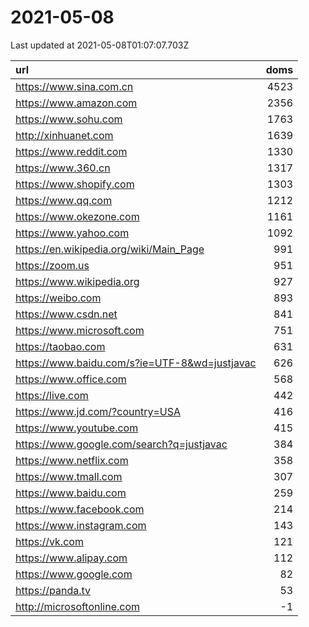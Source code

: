 # 2021-05-08

<!-- BEGIN -->
Last updated at 2021-05-08T01:07:07.703Z

url | doms
:- | -:
https://www.sina.com.cn | 4523
https://www.amazon.com | 2356
https://www.sohu.com | 1763
http://xinhuanet.com | 1639
https://www.reddit.com | 1330
https://www.360.cn | 1317
https://www.shopify.com | 1303
https://www.qq.com | 1212
https://www.okezone.com | 1161
https://www.yahoo.com | 1092
https://en.wikipedia.org/wiki/Main_Page | 991
https://zoom.us | 951
https://www.wikipedia.org | 927
https://weibo.com | 893
https://www.csdn.net | 841
https://www.microsoft.com | 751
https://taobao.com | 631
https://www.baidu.com/s?ie=UTF-8&wd=justjavac | 626
https://www.office.com | 568
https://live.com | 442
https://www.jd.com/?country=USA | 416
https://www.youtube.com | 415
https://www.google.com/search?q=justjavac | 384
https://www.netflix.com | 358
https://www.tmall.com | 307
https://www.baidu.com | 259
https://www.facebook.com | 214
https://www.instagram.com | 143
https://vk.com | 121
https://www.alipay.com | 112
https://www.google.com | 82
https://panda.tv | 53
http://microsoftonline.com | -1
<!-- END -->
